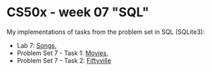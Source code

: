 # CS50x - week 07 "SQL"
My implementations of tasks from the problem set in SQL (SQLite3):
* Lab 7: [Songs](https://cs50.harvard.edu/x/2022/labs/7/),
* Problem Set 7 - Task 1: [Movies](https://cs50.harvard.edu/x/2022/psets/7/movies/),
* Problem Set 7 - Task 2: [Fiftyville](https://cs50.harvard.edu/x/2022/psets/7/fiftyville/)
